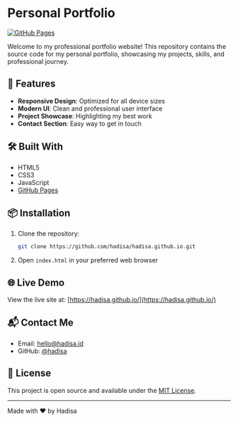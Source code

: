# Personal Portfolio

[![GitHub Pages](https://img.shields.io/badge/Deployed%20on-GitHub%20Pages-181717?style=for-the-badge&logo=github)](https://hadisa.github.io/)

Welcome to my professional portfolio website! This repository contains the source code for my personal portfolio, showcasing my projects, skills, and professional journey.

## 🚀 Features

- **Responsive Design**: Optimized for all device sizes
- **Modern UI**: Clean and professional user interface
- **Project Showcase**: Highlighting my best work
- **Contact Section**: Easy way to get in touch

## 🛠️ Built With

- HTML5
- CSS3
- JavaScript
- [GitHub Pages](https://pages.github.com/)

## 📦 Installation

1. Clone the repository:
   ```bash
   git clone https://github.com/hadisa/hadisa.github.io.git
   ```
2. Open `index.html` in your preferred web browser

## 🌐 Live Demo

View the live site at: [https://hadisa.github.io/](https://hadisa.github.io/)

## 📬 Contact Me

- Email: [hello@hadisa.id](mailto:hello@hadisa.id)
- GitHub: [@hadisa](https://github.com/hadisa)

## 📝 License

This project is open source and available under the [MIT License](LICENSE).

---

Made with ❤️ by Hadisa
